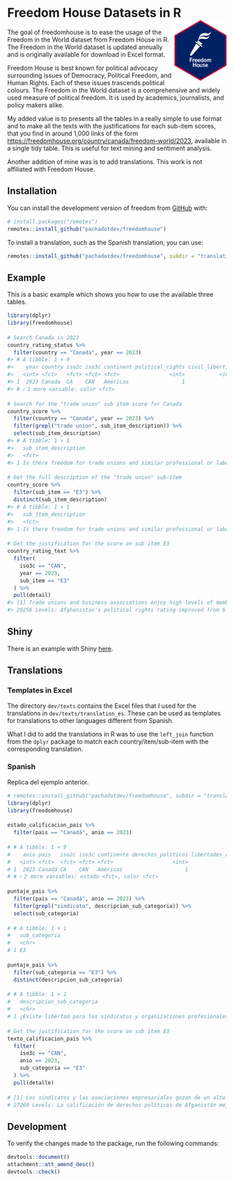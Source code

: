 
<!-- README.md is generated from README.Rmd. Please edit that file -->

# Freedom House Datasets in R <img src="man/figures/logo.svg" align="right" height="139" alt="" />

<!-- badges: start -->

<!-- badges: end -->

The goal of freedomhouse is to ease the usage of the Freedom in the
World dataset from Freedom House in R. The Freedom in the World dataset
is updated annually and is originally available for download in Excel
format.

Freedom House is best known for political advocacy surrounding issues of
Democracy, Political Freedom, and Human Rights. Each of these issues
trascends political colours. The Freedom in the World dataset is a
comprehensive and widely used measure of political freedom. It is used
by academics, journalists, and policy makers alike.

My added value is to presents all the tables in a really simple to use
format and to make all the texts with the justifications for each
sub-item scores, that you find in around 1,000 links of the form
<https://freedomhouse.org/country/canada/freedom-world/2023>, available
in a single tidy table. This is useful for text mining and sentiment
analysis.

Another addition of mine was is to add translations. This work is not
affiliated with Freedom House.

## Installation

You can install the development version of freedom from
[GitHub](https://github.com/) with:

``` r
# install.packages("remotes")
remotes::install_github("pachadotdev/freedomhouse")
```

To install a translation, such as the Spanish translation, you can use:

``` r
remotes::install_github("pachadotdev/freedomhouse", subdir = "translations/es")
```

## Example

This is a basic example which shows you how to use the available three
tables.

``` r
library(dplyr)
library(freedomhouse)

# Search Canada in 2023
country_rating_status %>%
  filter(country == "Canada", year == 2023)
#> # A tibble: 1 × 9
#>    year country iso2c iso3c continent political_rights civil_liberties status
#>   <int> <fct>   <fct> <fct> <fct>                <int>           <int> <fct> 
#> 1  2023 Canada  CA    CAN   Americas                 1               1 Free  
#> # ℹ 1 more variable: color <fct>

# Search for the "trade union" sub item score for Canada
country_score %>%
  filter(country == "Canada", year == 2023) %>%
  filter(grepl("trade union", sub_item_description)) %>%
  select(sub_item_description)
#> # A tibble: 1 × 1
#>   sub_item_description                                                          
#>   <fct>                                                                         
#> 1 Is there freedom for trade unions and similar professional or labor organizat…

# Get the full description of the "trade union" sub-item
country_score %>%
  filter(sub_item == "E3") %>%
  distinct(sub_item_description)
#> # A tibble: 1 × 1
#>   sub_item_description                                                          
#>   <fct>                                                                         
#> 1 Is there freedom for trade unions and similar professional or labor organizat…

# Get the justification for the score on sub item E3
country_rating_text %>%
  filter(
    iso3c == "CAN",
    year == 2023,
    sub_item == "E3"
  ) %>%
  pull(detail)
#> [1] Trade unions and business associations enjoy high levels of membership and are well organized.
#> 29256 Levels: Afghanistan's political rights rating improved from 6 to 5 due to increased opposition political activity ahead of scheduled elections, as well as modest gains in government transparency. ...
```

## Shiny

There is an example with Shiny
[here](https://github.com/pachadotdev/freedomhouse/tree/main/shiny-demo).

## Translations

### Templates in Excel

The directory `dev/texts` contains the Excel files that I used for the
translations in `dev/texts/translation_es`. These can be used as
templates for translations to other languages different from Spanish.

What I did to add the translations in R was to use the `left_join`
function from the `dplyr` package to match each country/item/sub-item
with the corresponding translation.

### Spanish

Replica del ejemplo anterior.

``` r
# remotes::install_github("pachadotdev/freedomhouse", subdir = "translations/es")
library(dplyr)
library(freedomhouse)

estado_calificacion_pais %>%
  filter(pais == "Canadá", anio == 2023)

# # A tibble: 1 × 9
#    anio pais   iso2c iso3c continente derechos_politicos libertades_civiles
#   <int> <fct>  <fct> <fct> <fct>                   <int>              <int>
# 1  2023 Canadá CA    CAN   Américas                    1                  1
# # ℹ 2 more variables: estado <fct>, color <fct>

puntaje_pais %>%
  filter(pais == "Canadá", anio == 2023) %>%
  filter(grepl("sindicato", descripcion_sub_categoria)) %>%
  select(sub_categoria)

# # A tibble: 1 × 1
#   sub_categoria
#   <chr>        
# 1 E3

puntaje_pais %>%
  filter(sub_categoria == "E3") %>%
  distinct(descripcion_sub_categoria)

# # A tibble: 1 × 1
#   descripcion_sub_categoria                                                     
#   <chr>                                                                         
# 1 ¿Existe libertad para los sindicatos y organizaciones profesionales o laboral…

# Get the justification for the score on sub item E3
texto_calificacion_pais %>%
  filter(
    iso3c == "CAN",
    anio == 2023,
    sub_categoria == "E3"
  ) %>%
  pull(detalle)

# [1] Los sindicatos y las asociaciones empresariales gozan de un alto nivel de afiliación y están bien organizados.
# 27269 Levels: La calificación de derechos políticos de Afganistán mejoró de 6 a 5 debido a una mayor actividad política de la oposición antes de las elecciones programadas, así como a modestos avances en la transparencia del gobierno. ...
```

## Development

To verify the changes made to the package, run the following commands:

``` r
devtools::document()
attachment::att_amend_desc()
devtools::check()
```
